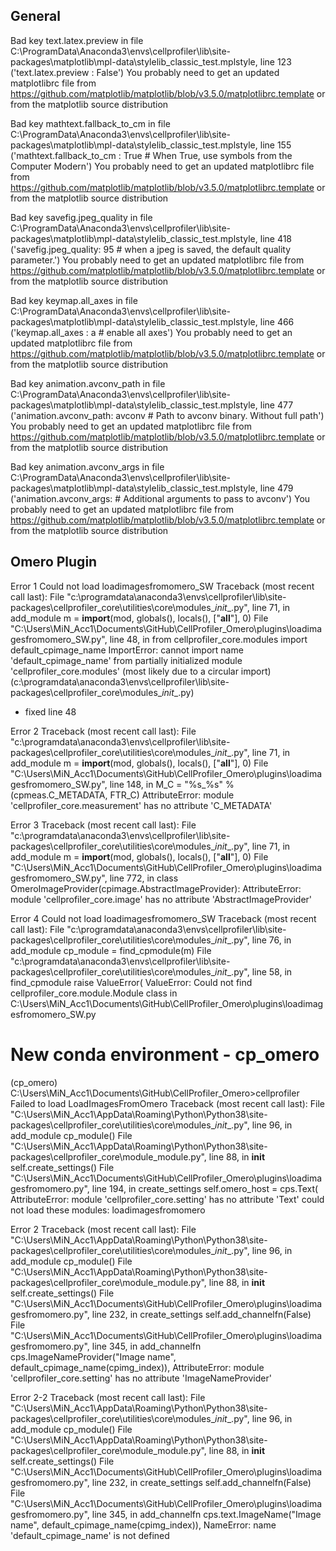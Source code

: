 ## General
Bad key text.latex.preview in file C:\ProgramData\Anaconda3\envs\cellprofiler\lib\site-packages\matplotlib\mpl-data\stylelib\_classic_test.mplstyle, line 123 ('text.latex.preview : False')
You probably need to get an updated matplotlibrc file from
https://github.com/matplotlib/matplotlib/blob/v3.5.0/matplotlibrc.template
or from the matplotlib source distribution

Bad key mathtext.fallback_to_cm in file C:\ProgramData\Anaconda3\envs\cellprofiler\lib\site-packages\matplotlib\mpl-data\stylelib\_classic_test.mplstyle, line 155 ('mathtext.fallback_to_cm : True  # When True, use symbols from the Computer Modern')
You probably need to get an updated matplotlibrc file from
https://github.com/matplotlib/matplotlib/blob/v3.5.0/matplotlibrc.template
or from the matplotlib source distribution

Bad key savefig.jpeg_quality in file C:\ProgramData\Anaconda3\envs\cellprofiler\lib\site-packages\matplotlib\mpl-data\stylelib\_classic_test.mplstyle, line 418 ('savefig.jpeg_quality: 95       # when a jpeg is saved, the default quality parameter.')
You probably need to get an updated matplotlibrc file from
https://github.com/matplotlib/matplotlib/blob/v3.5.0/matplotlibrc.template
or from the matplotlib source distribution

Bad key keymap.all_axes in file C:\ProgramData\Anaconda3\envs\cellprofiler\lib\site-packages\matplotlib\mpl-data\stylelib\_classic_test.mplstyle, line 466 ('keymap.all_axes : a                 # enable all axes')
You probably need to get an updated matplotlibrc file from
https://github.com/matplotlib/matplotlib/blob/v3.5.0/matplotlibrc.template
or from the matplotlib source distribution

Bad key animation.avconv_path in file C:\ProgramData\Anaconda3\envs\cellprofiler\lib\site-packages\matplotlib\mpl-data\stylelib\_classic_test.mplstyle, line 477 ('animation.avconv_path: avconv     # Path to avconv binary. Without full path')
You probably need to get an updated matplotlibrc file from
https://github.com/matplotlib/matplotlib/blob/v3.5.0/matplotlibrc.template
or from the matplotlib source distribution

Bad key animation.avconv_args in file C:\ProgramData\Anaconda3\envs\cellprofiler\lib\site-packages\matplotlib\mpl-data\stylelib\_classic_test.mplstyle, line 479 ('animation.avconv_args:            # Additional arguments to pass to avconv')
You probably need to get an updated matplotlibrc file from
https://github.com/matplotlib/matplotlib/blob/v3.5.0/matplotlibrc.template
or from the matplotlib source distribution


## Omero Plugin

Error 1
Could not load loadimagesfromomero_SW
Traceback (most recent call last):
  File "c:\programdata\anaconda3\envs\cellprofiler\lib\site-packages\cellprofiler_core\utilities\core\modules\__init__.py", line 71, in add_module
    m = __import__(mod, globals(), locals(), ["__all__"], 0)
  File "C:\Users\MiN_Acc1\Documents\GitHub\CellProfiler_Omero\plugins\loadimagesfromomero_SW.py", line 48, in <module>
    from cellprofiler_core.modules import default_cpimage_name
ImportError: cannot import name 'default_cpimage_name' from partially initialized module 'cellprofiler_core.modules' (most likely due to a circular import) (c:\programdata\anaconda3\envs\cellprofiler\lib\site-packages\cellprofiler_core\modules\__init__.py)
- fixed line 48

Error 2
Traceback (most recent call last):
  File "c:\programdata\anaconda3\envs\cellprofiler\lib\site-packages\cellprofiler_core\utilities\core\modules\__init__.py", line 71, in add_module
    m = __import__(mod, globals(), locals(), ["__all__"], 0)
  File "C:\Users\MiN_Acc1\Documents\GitHub\CellProfiler_Omero\plugins\loadimagesfromomero_SW.py", line 148, in <module>
    M_C = "%s_%s" % (cpmeas.C_METADATA, FTR_C)
AttributeError: module 'cellprofiler_core.measurement' has no attribute 'C_METADATA'

Error 3
Traceback (most recent call last):
  File "c:\programdata\anaconda3\envs\cellprofiler\lib\site-packages\cellprofiler_core\utilities\core\modules\__init__.py", line 71, in add_module
    m = __import__(mod, globals(), locals(), ["__all__"], 0)
  File "C:\Users\MiN_Acc1\Documents\GitHub\CellProfiler_Omero\plugins\loadimagesfromomero_SW.py", line 772, in <module>
    class OmeroImageProvider(cpimage.AbstractImageProvider):
AttributeError: module 'cellprofiler_core.image' has no attribute 'AbstractImageProvider'

Error 4
Could not load loadimagesfromomero_SW
Traceback (most recent call last):
  File "c:\programdata\anaconda3\envs\cellprofiler\lib\site-packages\cellprofiler_core\utilities\core\modules\__init__.py", line 76, in add_module
    cp_module = find_cpmodule(m)
  File "c:\programdata\anaconda3\envs\cellprofiler\lib\site-packages\cellprofiler_core\utilities\core\modules\__init__.py", line 58, in find_cpmodule
    raise ValueError(
ValueError: Could not find cellprofiler_core.module.Module class in C:\Users\MiN_Acc1\Documents\GitHub\CellProfiler_Omero\plugins\loadimagesfromomero_SW.py



# New conda environment - cp_omero
(cp_omero) C:\Users\MiN_Acc1\Documents\GitHub\CellProfiler_Omero>cellprofiler
Failed to load LoadImagesFromOmero
Traceback (most recent call last):
  File "C:\Users\MiN_Acc1\AppData\Roaming\Python\Python38\site-packages\cellprofiler_core\utilities\core\modules\__init__.py", line 96, in add_module
    cp_module()
  File "C:\Users\MiN_Acc1\AppData\Roaming\Python\Python38\site-packages\cellprofiler_core\module\_module.py", line 88, in __init__
    self.create_settings()
  File "C:\Users\MiN_Acc1\Documents\GitHub\CellProfiler_Omero\plugins\loadimagesfromomero.py", line 194, in create_settings
    self.omero_host = cps.Text(
AttributeError: module 'cellprofiler_core.setting' has no attribute 'Text'
could not load these modules: loadimagesfromomero

Error 2
Traceback (most recent call last):
  File "C:\Users\MiN_Acc1\AppData\Roaming\Python\Python38\site-packages\cellprofiler_core\utilities\core\modules\__init__.py", line 96, in add_module
    cp_module()
  File "C:\Users\MiN_Acc1\AppData\Roaming\Python\Python38\site-packages\cellprofiler_core\module\_module.py", line 88, in __init__
    self.create_settings()
  File "C:\Users\MiN_Acc1\Documents\GitHub\CellProfiler_Omero\plugins\loadimagesfromomero.py", line 232, in create_settings
    self.add_channelfn(False)
  File "C:\Users\MiN_Acc1\Documents\GitHub\CellProfiler_Omero\plugins\loadimagesfromomero.py", line 345, in add_channelfn
    cps.ImageNameProvider("Image name", default_cpimage_name(cpimg_index)),
AttributeError: module 'cellprofiler_core.setting' has no attribute 'ImageNameProvider'

Error 2-2
Traceback (most recent call last):
  File "C:\Users\MiN_Acc1\AppData\Roaming\Python\Python38\site-packages\cellprofiler_core\utilities\core\modules\__init__.py", line 96, in add_module
    cp_module()
  File "C:\Users\MiN_Acc1\AppData\Roaming\Python\Python38\site-packages\cellprofiler_core\module\_module.py", line 88, in __init__
    self.create_settings()
  File "C:\Users\MiN_Acc1\Documents\GitHub\CellProfiler_Omero\plugins\loadimagesfromomero.py", line 232, in create_settings
    self.add_channelfn(False)
  File "C:\Users\MiN_Acc1\Documents\GitHub\CellProfiler_Omero\plugins\loadimagesfromomero.py", line 345, in add_channelfn
    cps.text.ImageName("Image name", default_cpimage_name(cpimg_index)),
NameError: name 'default_cpimage_name' is not defined
